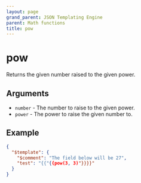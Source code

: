 ```yaml
---
layout: page
grand_parent: JSON Templating Engine
parent: Math functions
title: pow
---
```


# pow

Returns the given number raised to the given power.
## Arguments

- `number` - The number to raise to the given power.
- `power` - The power to raise the given number to.

## Example

```json
{
  "$template": {
    "$comment": "The field below will be 27",
    "test": "{{"{{pow(3, 3)"}}}}"
  }
}
```
